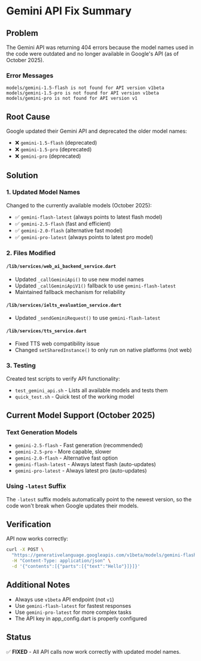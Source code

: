 # Gemini API Fix Summary

## Problem
The Gemini API was returning 404 errors because the model names used in the code were outdated and no longer available in Google's API (as of October 2025).

### Error Messages
```
models/gemini-1.5-flash is not found for API version v1beta
models/gemini-1.5-pro is not found for API version v1beta
models/gemini-pro is not found for API version v1
```

## Root Cause
Google updated their Gemini API and deprecated the older model names:
- ❌ `gemini-1.5-flash` (deprecated)
- ❌ `gemini-1.5-pro` (deprecated)
- ❌ `gemini-pro` (deprecated)

## Solution

### 1. Updated Model Names
Changed to the currently available models (October 2025):
- ✅ `gemini-flash-latest` (always points to latest flash model)
- ✅ `gemini-2.5-flash` (fast and efficient)
- ✅ `gemini-2.0-flash` (alternative fast model)
- ✅ `gemini-pro-latest` (always points to latest pro model)

### 2. Files Modified

#### `/lib/services/web_ai_backend_service.dart`
- Updated `_callGeminiApi()` to use new model names
- Updated `_callGeminiApiV1()` fallback to use `gemini-flash-latest`
- Maintained fallback mechanism for reliability

#### `/lib/services/ielts_evaluation_service.dart`
- Updated `_sendGeminiRequest()` to use `gemini-flash-latest`

#### `/lib/services/tts_service.dart`
- Fixed TTS web compatibility issue
- Changed `setSharedInstance()` to only run on native platforms (not web)

### 3. Testing
Created test scripts to verify API functionality:
- `test_gemini_api.sh` - Lists all available models and tests them
- `quick_test.sh` - Quick test of the working model

## Current Model Support (October 2025)

### Text Generation Models
- `gemini-2.5-flash` - Fast generation (recommended)
- `gemini-2.5-pro` - More capable, slower
- `gemini-2.0-flash` - Alternative fast option
- `gemini-flash-latest` - Always latest flash (auto-updates)
- `gemini-pro-latest` - Always latest pro (auto-updates)

### Using `-latest` Suffix
The `-latest` suffix models automatically point to the newest version, so the code won't break when Google updates their models.

## Verification
API now works correctly:
```bash
curl -X POST \
  "https://generativelanguage.googleapis.com/v1beta/models/gemini-flash-latest:generateContent?key=YOUR_KEY" \
  -H "Content-Type: application/json" \
  -d '{"contents":[{"parts":[{"text":"Hello"}]}]}'
```

## Additional Notes
- Always use `v1beta` API endpoint (not `v1`)
- Use `gemini-flash-latest` for fastest responses
- Use `gemini-pro-latest` for more complex tasks
- The API key in app_config.dart is properly configured

## Status
✅ **FIXED** - All API calls now work correctly with updated model names.
